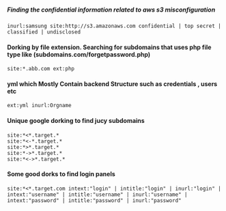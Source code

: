##### Finding the confidential information related to aws s3 misconfiguration
````
inurl:samsung site:http://s3.amazonaws.com confidential | top secret | classified | undisclosed
````
#### Dorking by file extension. Searching for subdomains that uses php file type like (subdomains.com/forgetpassword.php)
````
site:*.abb.com ext:php
````
####  yml which Mostly Contain backend Structure such as credentials , users etc
````
ext:yml inurl:Orgname
````

#### Unique google dorking to find jucy subdomains
```
site:*<*.target.*
site:*<-*.target.*
site:*>*.target.*
site:*->*.target.*
site:*<->*.target.*
```
#### Some good dorks to find login panels
```
site:*<*.target.com intext:"login" | intitle:"login" | inurl:"login" | intext:"username" | intitle:"username" | inurl:"username" | intext:"password" | intitle:"password" | inurl:"password"
```
